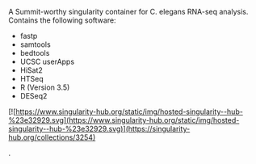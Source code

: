 A Summit-worthy singularity container for C. elegans RNA-seq analysis. Contains the following software:

- fastp
- samtools
- bedtools
- UCSC userApps
- HiSat2
- HTSeq
- R (Version 3.5)
- DESeq2

[![https://www.singularity-hub.org/static/img/hosted-singularity--hub-%23e32929.svg](https://www.singularity-hub.org/static/img/hosted-singularity--hub-%23e32929.svg)](https://singularity-hub.org/collections/3254)

.
